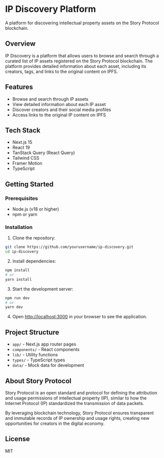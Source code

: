 # IP Discovery Platform

A platform for discovering intellectual property assets on the Story Protocol blockchain.

## Overview

IP Discovery is a platform that allows users to browse and search through a curated list of IP assets registered on the Story Protocol blockchain. The platform provides detailed information about each asset, including its creators, tags, and links to the original content on IPFS.

## Features

- Browse and search through IP assets
- View detailed information about each IP asset
- Discover creators and their social media profiles
- Access links to the original IP content on IPFS

## Tech Stack

- Next.js 15
- React 19
- TanStack Query (React Query)
- Tailwind CSS
- Framer Motion
- TypeScript

## Getting Started

### Prerequisites

- Node.js (v18 or higher)
- npm or yarn

### Installation

1. Clone the repository:

```bash
git clone https://github.com/yourusername/ip-discovery.git
cd ip-discovery
```

2. Install dependencies:

```bash
npm install
# or
yarn install
```

3. Start the development server:

```bash
npm run dev
# or
yarn dev
```

4. Open [http://localhost:3000](http://localhost:3000) in your browser to see the application.

## Project Structure

- `app/` - Next.js app router pages
- `components/` - React components
- `lib/` - Utility functions
- `types/` - TypeScript types
- `data/` - Mock data for development

## About Story Protocol

Story Protocol is an open standard and protocol for defining the attribution and usage permissions of intellectual property (IP), similar to how the Internet Protocol (IP) standardized the transmission of data packets.

By leveraging blockchain technology, Story Protocol ensures transparent and immutable records of IP ownership and usage rights, creating new opportunities for creators in the digital economy.

## License

MIT
